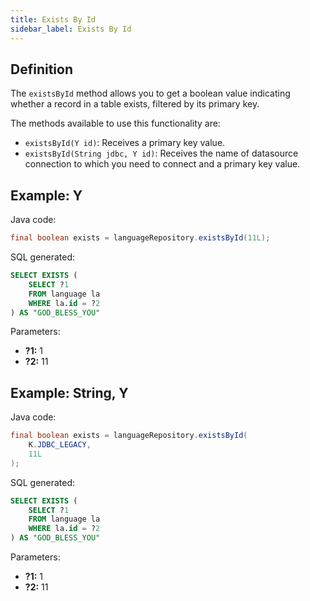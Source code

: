 ```yaml
---
title: Exists By Id
sidebar_label: Exists By Id
---
```


## Definition

The `existsById` method allows you to get a boolean value indicating whether a record in a table exists, filtered by its primary key.

The methods available to use this functionality are:

- `existsById(Y id)`: Receives a primary key value.
- `existsById(String jdbc, Y id)`: Receives the name of datasource connection to which you need to connect and a primary key value.

## Example: Y

Java code:

```java
final boolean exists = languageRepository.existsById(11L);
```

SQL generated:

```sql
SELECT EXISTS (
    SELECT ?1
    FROM language la
    WHERE la.id = ?2
) AS "GOD_BLESS_YOU"
```

Parameters:

- **?1:** 1
- **?2:** 11

## Example: String, Y

Java code:

```java
final boolean exists = languageRepository.existsById(
    K.JDBC_LEGACY,
    11L
);
```

SQL generated:

```sql
SELECT EXISTS (
    SELECT ?1
    FROM language la
    WHERE la.id = ?2
) AS "GOD_BLESS_YOU"
```

Parameters:

- **?1:** 1
- **?2:** 11